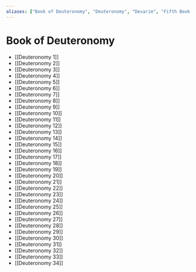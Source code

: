 ```yaml
---
aliases: ["Book of Deuteronomy", "Deuteronomy", "Devarim", "Fifth Book of Moses", "Liber Deuteronomii", "Δευτερονόμιον", "דברים"]
---
```



# Book of Deuteronomy
- [[Deuteronomy 1]]
- [[Deuteronomy 2]]
- [[Deuteronomy 3]]
- [[Deuteronomy 4]]
- [[Deuteronomy 5]]
- [[Deuteronomy 6]]
- [[Deuteronomy 7]]
- [[Deuteronomy 8]]
- [[Deuteronomy 9]]
- [[Deuteronomy 10]]
- [[Deuteronomy 11]]
- [[Deuteronomy 12]]
- [[Deuteronomy 13]]
- [[Deuteronomy 14]]
- [[Deuteronomy 15]]
- [[Deuteronomy 16]]
- [[Deuteronomy 17]]
- [[Deuteronomy 18]]
- [[Deuteronomy 19]]
- [[Deuteronomy 20]]
- [[Deuteronomy 21]]
- [[Deuteronomy 22]]
- [[Deuteronomy 23]]
- [[Deuteronomy 24]]
- [[Deuteronomy 25]]
- [[Deuteronomy 26]]
- [[Deuteronomy 27]]
- [[Deuteronomy 28]]
- [[Deuteronomy 29]]
- [[Deuteronomy 30]]
- [[Deuteronomy 31]]
- [[Deuteronomy 32]]
- [[Deuteronomy 33]]
- [[Deuteronomy 34]]

